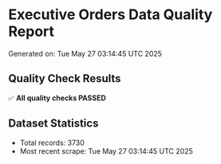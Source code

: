 # Executive Orders Data Quality Report
Generated on: Tue May 27 03:14:45 UTC 2025

## Quality Check Results
✅ **All quality checks PASSED**

## Dataset Statistics
- Total records: 3730
- Most recent scrape: Tue May 27 03:14:45 UTC 2025
